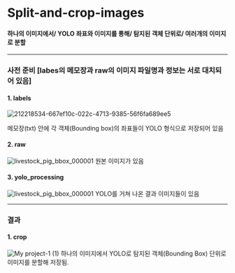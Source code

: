 # Split-and-crop-images
#### 하나의 이미지에서/ YOLO 좌표와 이미지를 통해/ 탐지된 객체 단위로/ 여러개의 이미지로 분할
<hr>

### 사전 준비 [labes의 메모장과 raw의 이미지 파일명과 정보는 서로 대치되어 있음]
#### 1. labels

![212218534-667ef10c-022c-4713-9385-56f6fa689ee5](https://user-images.githubusercontent.com/101696330/212230043-db0dc2d5-e648-4df7-b5dc-916f9313d64f.png)

메모장(txt) 안에 각 객체(Bounding box)의 좌표들이 YOLO 형식으로 저장되어 있음

#### 2. raw
![livestock_pig_bbox_000001](https://user-images.githubusercontent.com/101696330/212219025-78606c51-71af-4759-9022-eb7b22cd4e24.jpg)
원본 이미지가 있음

#### 3. yolo_processing
![livestock_pig_bbox_000001](https://user-images.githubusercontent.com/101696330/212219257-2327806e-edca-42fb-b15f-29cc6ffa4ca9.jpg)
YOLO를 거쳐 나온 결과 이미지들이 있음
<hr>

### 결과
#### 1. crop
![My project-1 (1)](https://user-images.githubusercontent.com/101696330/212229395-b7fe4789-0c71-4a9b-985c-40d0b20581a0.png)
하나의 이미지에서 YOLO로 탐지된 객체(Bounding Box) 단위로 이미지를 분할해 저장됨.
